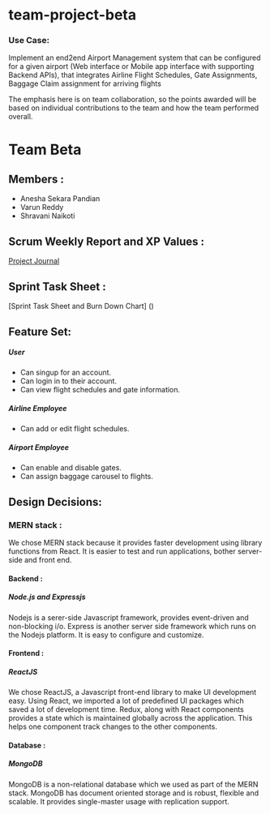 # team-project-beta

### Use Case:

Implement an end2end Airport Management system that can be configured for a given airport (Web interface or Mobile app interface with supporting Backend APIs), that integrates Airline Flight Schedules, Gate Assignments, Baggage Claim assignment for arriving flights

The emphasis here is on team collaboration, so the points awarded will be based on individual contributions to the team and how the team performed overall.  


# Team Beta  

## Members :  
* Anesha Sekara Pandian
* Varun Reddy
* Shravani Naikoti

## Scrum Weekly Report and XP Values :  
[Project Journal](https://github.com/gopinathsjsu/team-project-beta/blob/master/Documentation/ProjectJournal.md)  

## Sprint Task Sheet :  
[Sprint Task Sheet and Burn Down Chart] ()  
  
## Feature Set:  
##### User  
* Can singup for an account.
* Can login in to their account.
* Can view flight schedules and gate information.

##### Airline Employee  
* Can add or edit flight schedules.  

##### Airport Employee  
* Can enable and disable gates.
* Can assign baggage carousel to flights.  


## Design Decisions:  
### MERN stack :  
We chose MERN stack because it provides faster development using library functions from React. It is easier to test and run applications, bother server-side and front end.  
#### Backend :
##### Node.js and Expressjs
Nodejs is a serer-side Javascript framework, provides event-driven and non-blocking i/o. Express is another server side framework which runs on the Nodejs platform. It is easy to configure and customize. 
#### Frontend : 
##### ReactJS  
We chose ReactJS, a Javascript front-end library to make UI development easy. Using React, we imported a lot of predefined UI packages which saved a lot of development time. Redux, along with React components provides a state which is maintained globally across the application. This helps one component track changes to the other components.  
#### Database :
##### MongoDB  
MongoDB is a non-relational database which we used as part of the MERN stack. MongoDB has document oriented storage and is robust, flexible and scalable. It provides single-master usage with replication support.  


